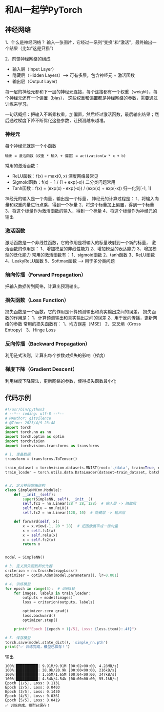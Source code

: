 # 和AI一起学PyTorch

## 神经网络

1、什么是神经网络？
输入一张图片，它经过一系列“变换”和“激活”，最终输出一个结果（比如“这是只猫”）

2、前馈神经网络的组成
- 输入层（Input Layer）
- 隐藏层（Hidden Layers）--> 可有多层，包含神经元 + 激活函数
- 输出层（Output Layer）

每一层的神经元都和下一层的神经元连接，每个连接都有一个权重（weight），每个神经元还有一个偏置（bias），
这些权重和偏置都是神经网络的参数，需要通过训练来学习。

一句话概括：把输入不断乘权重，加偏置，然后经过激活函数，最后输出结果；然后通过梯度下降不断优化这些参数，让预测越来越准。

### 神经元

每个神经元就是一个小函数
```text
输出 = 激活函数（权重 * 输入 + 偏置）= activation(w * x + b)
```
常用的激活函数：
- ReLU函数：f(x) = max(0, x) 深度网络最常见
- Sigmoid函数：f(x) = 1 / (1 + exp(-x)) 二分类问题常用
- Tanh函数：f(x) = (exp(x) - exp(-x)) / (exp(x) + exp(-x)) 归一化到[-1, 1]

神经元的输入是一个向量，输出是一个标量，
神经元的计算过程是：
1、将输入向量和权重向量进行点乘，得到一个标量
2、将这个标量加上偏置，得到一个标量
3、将这个标量作为激活函数的输入，得到一个标量
4、将这个标量作为神经元的输出

### 激活函数
激活函数是一个非线性函数，它的作用是将输入的标量映射到一个新的标量，
激活函数的作用是：
1、增加模型的非线性能力
2、增加模型的表达能力
3、增加模型的泛化能力
常用的激活函数有：
1、sigmoid函数
2、tanh函数
3、ReLU函数
4、LeakyReLU函数
5、Softmax函数 --> 用于多分类问题

### 前向传播（Forward Propagation）

把输入数据传到网络，计算出预测输出。

### 损失函数（Loss Function）
损失函数是一个函数，它的作用是计算预测输出和真实输出之间的误差。
损失函数的作用是：
1、计算预测输出和真实输出之间的误差
2、用于反向传播，更新网络的参数
常用的损失函数有：
1、均方误差（MSE）
2、交叉熵（Cross Entropy）
3、Hinge Loss

### 反向传播（Backward Propagation）
利用链式法则，计算出每个参数对损失的影响（梯度）

### 梯度下降（Gradient Descent）
利用梯度下降算法，更新网络的参数，使得损失函数最小化

## 代码示例
```python
#!/usr/bin/python3
# --*-- coding: utf-8 --*--
# @Author: gitsilence
# @Time: 2025/4/9 23:48
import torch
import torch.nn as nn
import torch.optim as optim
import torchvision
import torchvision.transforms as transforms

# 1. 准备数据
transform = transforms.ToTensor()

train_dataset = torchvision.datasets.MNIST(root='./data', train=True, download=True, transform=transform)
train_loader = torch.utils.data.DataLoader(dataset=train_dataset, batch_size=64, shuffle=True)


# 2. 定义神经网络结构
class SimpleNN(nn.Module):
    def __init__(self):
        super(SimpleNN, self).__init__()
        self.fc1 = nn.Linear(28 * 28, 128)  # 输入层 -> 隐藏层
        self.relu = nn.ReLU()
        self.fc2 = nn.Linear(128, 10)  # 隐藏层 -> 输出层

    def forward(self, x):
        x = x.view(-1, 28 * 28)  # 把图像展平成一维向量
        x = self.fc1(x)
        x = self.relu(x)
        x = self.fc2(x)
        return x


model = SimpleNN()

# 3. 定义损失函数和优化器
criterion = nn.CrossEntropyLoss()
optimizer = optim.Adam(model.parameters(), lr=0.001)

# 4. 训练模型
for epoch in range(5):  # 训练5轮
    for images, labels in train_loader:
        outputs = model(images)
        loss = criterion(outputs, labels)

        optimizer.zero_grad()
        loss.backward()
        optimizer.step()

    print(f"Epoch [{epoch + 1}/5], Loss: {loss.item():.4f}")

# 5. 保存模型
torch.save(model.state_dict(), 'simple_nn.pth')
print("✅ 训练完成，模型已保存！")
```

输出
```text
100%|██████████| 9.91M/9.91M [00:02<00:00, 4.28MB/s]
100%|██████████| 28.9k/28.9k [00:00<00:00, 216kB/s]
100%|██████████| 1.65M/1.65M [00:04<00:00, 347kB/s]
100%|██████████| 4.54k/4.54k [00:00<00:00, 55.1kB/s]
Epoch [1/5], Loss: 0.1131
Epoch [2/5], Loss: 0.0403
Epoch [3/5], Loss: 0.1430
Epoch [4/5], Loss: 0.0361
Epoch [5/5], Loss: 0.0419
✅ 训练完成，模型已保存！
```
